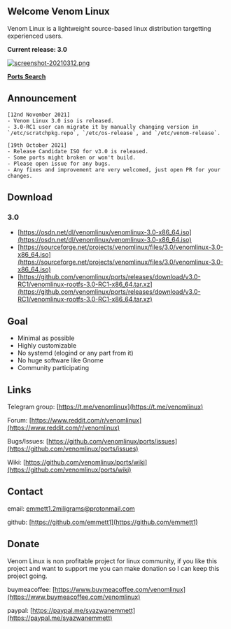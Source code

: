 ## Welcome Venom Linux

Venom Linux is a lightweight source-based linux distribution targetting experienced users.

**Current release: 3.0**

[![screenshot-20210312.png](https://i.postimg.cc/hPW7rSwq/screenshot-20210312.png)](https://postimg.cc/z37BD18d)

**[Ports Search](https://github.com/venomlinux/ports/blob/3.0/scripts/ports.csv)**

## Announcement
```
[12nd November 2021]
- Venom Linux 3.0 iso is released.
- 3.0-RC1 user can migrate it by manually changing version in `/etc/scratchpkg.repo`, `/etc/os-release`, and `/etc/venom-release`.

[19th October 2021]
- Release Candidate ISO for v3.0 is released.
- Some ports might broken or won't build.
- Please open issue for any bugs.
- Any fixes and improvement are very welcomed, just open PR for your changes.
```

## Download
### 3.0
- [https://osdn.net/dl/venomlinux/venomlinux-3.0-x86_64.iso](https://osdn.net/dl/venomlinux/venomlinux-3.0-x86_64.iso)
- [https://sourceforge.net/projects/venomlinux/files/3.0/venomlinux-3.0-x86_64.iso](https://sourceforge.net/projects/venomlinux/files/3.0/venomlinux-3.0-x86_64.iso)
- [https://github.com/venomlinux/ports/releases/download/v3.0-RC1/venomlinux-rootfs-3.0-RC1-x86_64.tar.xz](https://github.com/venomlinux/ports/releases/download/v3.0-RC1/venomlinux-rootfs-3.0-RC1-x86_64.tar.xz)

## Goal
- Minimal as possible
- Highly customizable
- No systemd (elogind or any part from it)
- No huge software like Gnome
- Community participating

## Links
Telegram group: [https://t.me/venomlinux](https://t.me/venomlinux)

Forum: [https://www.reddit.com/r/venomlinux](https://www.reddit.com/r/venomlinux)

Bugs/Issues: [https://github.com/venomlinux/ports/issues](https://github.com/venomlinux/ports/issues)

Wiki: [https://github.com/venomlinux/ports/wiki](https://github.com/venomlinux/ports/wiki)

## Contact
email: <a href = "mailto: emmett1.2miligrams@protonmail.com">emmett1.2miligrams@protonmail.com</a>

github: [https://github.com/emmett1](https://github.com/emmett1)

## Donate
Venom Linux is non profitable project for linux community, if you like this project and want to support me you can make donation so I can keep this project going.

buymeacoffee: [https://www.buymeacoffee.com/venomlinux](https://www.buymeacoffee.com/venomlinux)

paypal: [https://paypal.me/syazwanemmett](https://paypal.me/syazwanemmett)
